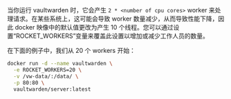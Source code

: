当你运行 vaultwarden 时，它会产生 `2 * <number of cpu cores>` worker 来处理请求。在某些系统上，这可能会导致 worker 数量减少，从而导致性能下降，因此 docker 映像中的默认值更改为产生 10 个线程。您可以通过设置“ROCKET_WORKERS”变量来覆盖此设置以增加或减少工作人员的数量。

在下面的例子中，我们从 20 个 workers 开始：

```sh
docker run -d --name vaultwarden \
  -e ROCKET_WORKERS=20 \
  -v /vw-data/:/data/ \
  -p 80:80 \
  vaultwarden/server:latest
```